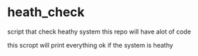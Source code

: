 # heath_check
script that check heathy system
this repo will have alot of code

this scropt will print everything ok if the system is heathy
